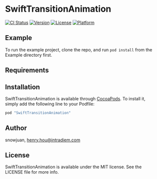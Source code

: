 # SwiftTransitionAnimation

[![CI Status](http://img.shields.io/travis/snowjuan/SwiftTransitionAnimation.svg?style=flat)](https://travis-ci.org/snowjuan/SwiftTransitionAnimation)
[![Version](https://img.shields.io/cocoapods/v/SwiftTransitionAnimation.svg?style=flat)](http://cocoapods.org/pods/SwiftTransitionAnimation)
[![License](https://img.shields.io/cocoapods/l/SwiftTransitionAnimation.svg?style=flat)](http://cocoapods.org/pods/SwiftTransitionAnimation)
[![Platform](https://img.shields.io/cocoapods/p/SwiftTransitionAnimation.svg?style=flat)](http://cocoapods.org/pods/SwiftTransitionAnimation)

## Example

To run the example project, clone the repo, and run `pod install` from the Example directory first.

## Requirements

## Installation

SwiftTransitionAnimation is available through [CocoaPods](http://cocoapods.org). To install
it, simply add the following line to your Podfile:

```ruby
pod "SwiftTransitionAnimation"
```

## Author

snowjuan, henry.hou@intradiem.com

## License

SwiftTransitionAnimation is available under the MIT license. See the LICENSE file for more info.
